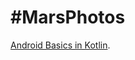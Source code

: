 #MarsPhotos
===========



[Android Basics in Kotlin](https://developer.android.com/courses/android-basics-kotlin/course).
